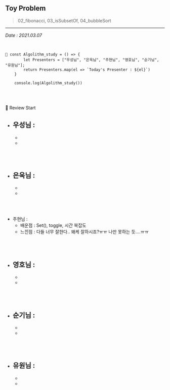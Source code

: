 ## Toy Problem

> 02_fibonacci, 03_isSubsetOf, 04_bubbleSort

---

_Date : 2021.03.07_

<br/>

```
📌 const Algolithm_study = () => {
        let Presenters = ["우성님", "은욱님", "주현님", "영호님", "순기님", "유원님"];
        return Presenters.map(el => `Today's Presenter : ${el}`)
    }

    console.log(Algolithm_study())
```

<br/>
<br/>

🙌 Review Start

- 우성님 :
  -
  -
  -

<br/>
<br/>

- 은욱님 :
  -
  -
  -

<br/>
<br/>
  
* 주현님 : 
  * 배운점 : Set(), toggle, 시간 복잡도
  * 느낀점 : 다들 너무 잘한다.. 왜케 잘하시죠?ㅠㅠ 나만 못하는 듯....ㅠㅠ 


<br/>
<br/>

- 영호님 :
  -
  -
  -

<br/>
<br/>

- 순기님 :
  -
  -
  -

<br/>
<br/>

- 유원님 :
  -
  -
  -
